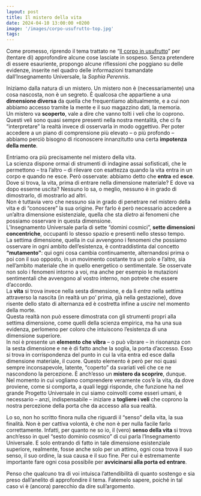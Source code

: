 ```yaml
---
layout: post
title: Il mistero della vita
date: 2024-04-10 13:00:00 +0200
image: '/images/corpo-usufrutto-top.jpg'
tags:
---
```


Come promesso, riprendo il tema trattato ne “[Il corpo in usufrutto](/2024/02/10/corpo-usufrutto)” per (tentare di) approfondire alcune cose lasciate in sospeso. Senza pretendere di essere esauriente, propongo alcune riflessioni che poggiano su delle evidenze, inserite nel quadro delle informazioni tramandate dall’Insegnamento Universale, la *Sophia Perennis*.

Iniziamo dalla natura di un mistero. Un mistero non è (necessariamente) una cosa nascosta, non è un segreto. È qualcosa che appartiene a una **dimensione diversa** da quella che frequentiamo abitualmente, e a cui non abbiamo accesso tramite la mente e il suo magazzino dati, la memoria. <br/>
Un mistero va **scoperto**, vale a dire che vanno tolti i veli che lo coprono. Questi veli sono quasi sempre presenti nella nostra mentalità, che ci fa “interpretare” la realtà invece di osservarla in modo oggettivo. Per poter accedere a un piano di comprensione più elevato – o più profondo – abbiamo perciò bisogno di riconoscere innanzitutto una certa **impotenza della mente**.

Entriamo ora più precisamente nel mistero della vita. <br/>
La scienza dispone ormai di strumenti di indagine assai sofisticati, che le permettono – tra l’altro – di rilevare con esattezza quando la vita entra in un corpo e quando ne esce. Però osservate: abbiamo detto che **entra** ed **esce**. Dove si trova, la vita, prima di entrare nella dimensione materiale? E dove va dopo esserne uscita? Nessuno lo sa, o meglio, nessuno è in grado di dimostrarlo, di mostrarlo ad altri. <br/>
Non è tuttavia vero che nessuno sia in grado di penetrare nel mistero della vita e di “conoscere” la sua origine. Per farlo è però necessario accedere a un’altra dimensione esistenziale, quella che sta *dietro* ai fenomeni che possiamo osservare in questa dimensione. <br/>
L’Insegnamento Universale parla di sette “domini cosmici”, **sette dimensioni concentriche**, occupanti lo stesso spazio e presenti nello stesso tempo. <br/>
La settima dimensione, quella in cui avvengono i fenomeni che possiamo osservare in ogni ambito dell’esistenza, è contraddistinta dal concetto **“mutamento”**: qui ogni cosa cambia continuamente, alternandosi prima o poi con il suo opposto, in un movimento costante tra un polo e l’altro, sia nell’ambito materiale che in quello energetico o sentimentale. Se osservate non solo i fenomeni intorno a voi, ma anche per esempio le mutazioni sentimentali che avvengono al vostro interno, non potrete che essere d’accordo. <br/>
La **vita** si trova invece nella sesta dimensione, e da lì *entra* nella settima attraverso la nascita (in realtà un po’ prima, già nella gestazione), dove risente dello stato di alternanza ed è costretta infine a *uscire* nel momento della morte. <br/>
Questa realtà non può essere dimostrata con gli strumenti propri alla settima dimensione, come quelli della scienza empirica, ma ha una sua evidenza, perlomeno per coloro che intuiscono l’esistenza di una dimensione superiore.<br/>
In noi è presente un **elemento che vibra** – o può vibrare – in risonanza con la sesta dimensione e ne è di fatto anche la soglia, la porta d’accesso. Esso si trova in corrispondenza del punto in cui la vita entra ed esce dalla dimensione materiale, il cuore. Questo elemento è però per noi quasi sempre inconsapevole, latente, “coperto” da svariati veli che ce ne nascondono la percezione. È anch’esso un **mistero da scoprire**, dunque. <br/>
Nel momento in cui vogliamo comprendere veramente cos’è la vita, da dove proviene, come si comporta, a quali leggi risponde, che funzione ha nel grande Progetto Universale in cui siamo coinvolti come esseri umani, è necessario – anzi, indispensabile – iniziare a **togliere i veli** che coprono la nostra percezione della porta che da accesso alla sua realtà.

Lo so, non ho scritto finora nulla che riguardi il “senso” della vita, la sua finalità. Non è per cattiva volontà, è che non è per nulla facile farlo correttamente. Infatti, per quanto ne so io, il (vero) **senso della vita** si trova anch’esso in quel “sesto dominio cosmico” di cui parla l’Insegnamento Universale. E solo entrando di fatto in tale dimensione esistenziale superiore, realmente, fosse anche solo per un attimo, ogni cosa trova il suo senso, il suo ordine, la sua causa e il suo fine. Per cui è estremamente importante fare ogni cosa possibile per **avvicinarsi alla porta ed entrare**.

Penso che qualcuno tra di voi intuisca l’attendibilità di quanto sostengo e sia preso dall’anelito di approfondire il tema. Fatemelo sapere, poiché in tal caso vi è (ancora) parecchio da dire sull’argomento.
